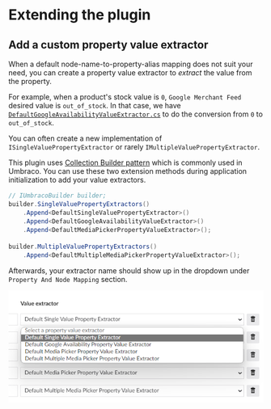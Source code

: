 # Extending the plugin

## Add a custom property value extractor
When a default node-name-to-property-alias mapping does not suit your need, you can create a property value extractor to *extract* the value from the property.

For example, when a product's stock value is `0`, `Google Merchant Feed` desired value is `out_of_stock`. In that case, we have [`DefaultGoogleAvailabilityValueExtractor.cs`](https://github.com/umbraco/Umbraco.Commerce.ProductFeeds/blob/main/src/Umbraco.Commerce.ProductFeeds.Core/Features/PropertyValueExtractors/Implementations/DefaultGoogleAvailabilityValueExtractor.cs) to do the conversion from `0` to `out_of_stock`.

You can often create a new implementation of `ISingleValuePropertyExtractor` or rarely `IMultipleValuePropertyExtractor`.

This plugin uses [Collection Builder pattern](https://docs.umbraco.com/umbraco-cms/implementation/composing#example-modifying-collections) which is commonly used in Umbraco. You can use these two extension methods during application initialization to add your value extractors.

```c#
// IUmbracoBuilder builder;
builder.SingleValuePropertyExtractors()
    .Append<DefaultSingleValuePropertyExtractor>()
    .Append<DefaultGoogleAvailabilityValueExtractor>()
    .Append<DefaultMediaPickerPropertyValueExtractor>();

builder.MultipleValuePropertyExtractors()
    .Append<DefaultMultipleMediaPickerPropertyValueExtractor>();
```

Afterwards, your extractor name should show up in the dropdown under `Property And Node Mapping` section.

![property value extractor dropdown](./media/property-value-extractor-dropdown.png)